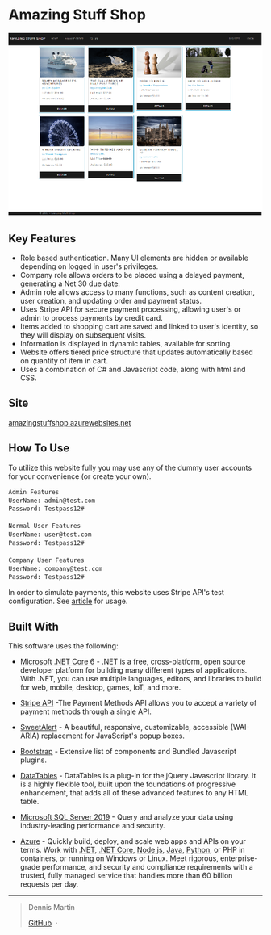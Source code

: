 #                                          Amazing Stuff Shop




![screenshot](https://github.com/denniseugenemartin/AmazingStuffShop/blob/main/screenshot1.png)

## Key Features

* Role based authentication. Many UI elements are hidden or available depending on logged in user's privileges. 
* Company role allows orders to be placed using a delayed payment, generating a Net 30 due date.
* Admin role allows access to many functions, such as content creation, user creation, and updating order and payment status.
* Uses Stripe API for secure payment processing, allowing user's or admin to process payments by credit card.
* Items added to shopping cart are saved and linked to user's identity, so they will display on subsequent visits.
* Information is displayed in dynamic tables, available for sorting.
* Website offers tiered price structure that updates automatically based on quantity of item in cart.
* Uses a combination of C# and Javascript code, along with html and CSS.

## Site

[amazingstuffshop.azurewebsites.net](amazingstuffshop.azurewebsites.net/)

## How To Use

To utilize this website fully you may use any of the dummy user accounts for your convenience (or create your own).

```bash
Admin Features
UserName: admin@test.com
Password: Testpass12#

Normal User Features
UserName: user@test.com
Password: Testpass12#

Company User Features
UserName: company@test.com
Password: Testpass12#
```

In order to simulate payments, this website uses Stripe API's test configuration. See [article](https://stripe.com/docs/testing) for usage.

## Built With

This software uses the following:

- [Microsoft .NET Core 6](https://learn.microsoft.com/en-us/aspnet/core/?view=aspnetcore-6.0) - .NET is a free, cross-platform, open source developer platform for building many different types of applications. With .NET, you can use multiple languages, editors, and libraries to build for web, mobile, desktop, games, IoT, and more.

- [Stripe API](https://stripe.com/docs) -The Payment Methods API allows you to accept a variety of payment methods through a single API.   

- [SweetAlert](https://sweetalert2.github.io/#examples) - A beautiful, responsive, customizable, accessible (WAI-ARIA) replacement for JavaScript's popup boxes.

- [Bootstrap](http://getbootstrap.com/) - Extensive list of components and  Bundled Javascript plugins.

- [DataTables](https://datatables.net/manual/index) - DataTables is a plug-in for the jQuery Javascript library. It is a  highly flexible tool, built upon the foundations of progressive  enhancement, that adds all of these advanced features to any HTML table.

- [Microsoft SQL Server 2019](https://www.microsoft.com/en-us/sql-server/sql-server-2019) - Query and analyze your data using industry-leading performance and security.

- [Azure](https://azure.microsoft.com/en-us/products/app-service/#overview) - Quickly build, deploy, and scale web apps and APIs on your terms. Work with [.NET](https://docs.microsoft.com/en-us/azure/app-service/quickstart-dotnetcore?tabs=net60&pivots=development-environment-vs), [.NET Core](https://docs.microsoft.com/en-us/azure/app-service/quickstart-dotnetcore?tabs=net60&pivots=development-environment-vscode), [Node.js](https://docs.microsoft.com/en-us/azure/app-service/quickstart-nodejs?tabs=windows&pivots=development-environment-vscode), [Java](https://docs.microsoft.com/en-us/azure/app-service/quickstart-java?tabs=javase&pivots=platform-linux), [Python](https://docs.microsoft.com/en-us/azure/app-service/quickstart-python?tabs=bash&pivots=python-framework-flask), or PHP in containers, or running on Windows or Linux. Meet rigorous,  enterprise-grade performance, and security and compliance requirements  with a trusted, fully managed service that handles more than 60 billion  requests per day.

---

> Dennis Martin
>
> [GitHub](https://github.com/denniseugenemartin/) &nbsp;&middot;&nbsp; 
